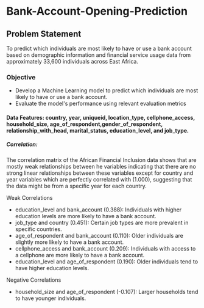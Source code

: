 # Bank-Account-Opening-Prediction
## Problem Statement
To predict which individuals are most likely to have or use a bank account based on demographic information and financial service usage data from approximately 33,600 individuals across East Africa.

### Objective
- Develop a Machine Learning model to predict which individuals are most likely to have or use a bank account.
- Evaluate the model's performance using relevant evaluation metrics

#### Data Features: country, year, uniqueid, location_type, cellphone_access, household_size, age_of_respondent,gender_of_respondent, relationship_with_head, marital_status, education_level, and job_type.

##### Correlation:
The correlation matrix of the African Financial Inclusion data shows that are mostly weak relationships between he variables indicating that there are no strong linear relationships between these variables except for country and year variables which are perfectly correlated with (1.000), suggesting that the data might be from a specific year for each country.

Weak Correlations
- education_level and bank_account (0.388): Individuals with higher education levels are more likely to have a bank account.
- job_type and country (0.451): Certain job types are more prevalent in specific countries.
- age_of_respondent and bank_account (0.110): Older individuals are slightly more likely to have a bank account.
- cellphone_access and bank_account (0.209): Individuals with access to a cellphone are more likely to have a bank account.
- education_level and age_of_respondent (0.190): Older individuals tend to have higher education levels.

Negative Correlations
- household_size and age_of_respondent (-0.107): Larger households tend to have younger individuals.

